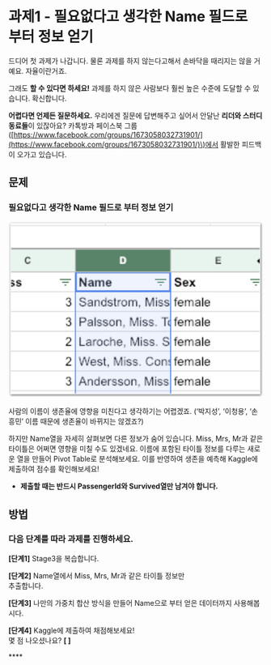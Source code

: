 # 과제1 - 필요없다고 생각한 Name 필드로 부터 정보 얻기

드디어 첫 과제가 나갑니다. 물론 과제를 하지 않는다고해서 손바닥을 때리지는 않을 거예요. 자율이란거죠.

그래도 **할 수 있다면 하세요!** 과제를 하지 않은 사람보다 훨씬 높은 수준에 도달할 수 있습니다. 확신합니다.

**어렵다면 언제든 질문하세요.** 우리에겐 질문에 답변해주고 싶어서 안달난 **리더와 스터디 동료들**이 있잖아요? 카톡방과 페이스북 그룹\([https://www.facebook.com/groups/1673058032731901/](https://www.facebook.com/groups/1673058032731901/)\)에서 활발한 피드백이 오가고 있습니다.

## 문제

### 필요없다고 생각한 Name 필드로 부터 정보 얻기

![](../.gitbook/assets/image%20%28238%29.png)

사람의 이름이 생존율에 영향을 미친다고 생각하기는 어렵겠죠. \(‘박지성’, ‘이청용’, ‘손흥민’ 이름 때문에 생존율이 바뀌지는 않겠죠?\) 

하지만 Name열을 자세히 살펴보면 다른 정보가 숨어 있습니다. Miss, Mrs, Mr과 같은 타이틀은 어쩌면 영향을 미칠 수도 있겠네요. 이름에 포함된 타이틀 정보를 다루는 새로운 열을 만들어 Pivot Table로 분석해보세요. 이를 반영하여 생존을 예측해 Kaggle에 제출하여 점수를 확인해보세요!

* **제출할 때는 반드시 PassengerId와 Survived열만 남겨야 합니다.**

## **방법**

### **다음** **단계를** **따라** **과제를** **진행하세요.**

**\[단계1\]** Stage3을 복습합니다.

**\[단계2\]** Name열에서 Miss, Mrs, Mr과 같은 타이틀 정보만  
 추출합니다.

**\[단계3\]** 나만의 가중치 합산 방식을 만들어 Name으로 부터 얻은 데이터까지 사용해봅시다.

**\[단계4\]** Kaggle에 제출하여 채점해보세요!  
 몇 점 나오셨나요? **\[                  \]**

\*\*\*\*

